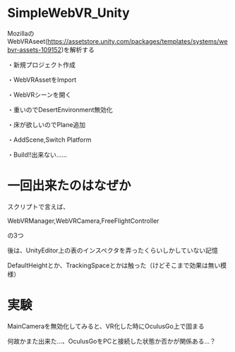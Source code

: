 # SimpleWebVR_Unity
MozillaのWebVRAseet(https://assetstore.unity.com/packages/templates/systems/webvr-assets-109152)を解析する

・新規プロジェクト作成

・WebVRAssetをImport

・WebVRシーンを開く

・重いのでDesertEnvironment無効化

・床が欲しいのでPlane追加

・AddScene,Switch Platform

・Build!!出来ない……

# 一回出来たのはなぜか

スクリプトで言えば、

WebVRManager,WebVRCamera,FreeFlightController

の3つ

後は、UnityEditor上の表のインスペクタを弄ったくらいしかしていない記憶

DefaultHeightとか、TrackingSpaceとかは触った（けどそこまで効果は無い模様）

# 実験
MainCameraを無効化してみると、VR化した時にOculusGo上で固まる

何故かまた出来た…、OculusGoをPCと接続した状態か否かが関係ある…？
